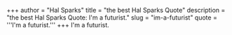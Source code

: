 +++
author = "Hal Sparks"
title = "the best Hal Sparks Quote"
description = "the best Hal Sparks Quote: I'm a futurist."
slug = "im-a-futurist"
quote = '''I'm a futurist.'''
+++
I'm a futurist.
